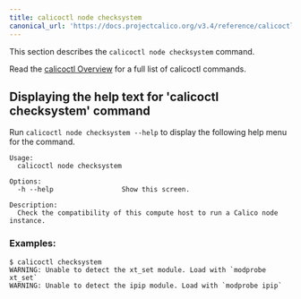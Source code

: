 ```yaml
---
title: calicoctl node checksystem
canonical_url: 'https://docs.projectcalico.org/v3.4/reference/calicoctl/commands/node/checksystem'
---
```


This section describes the `calicoctl node checksystem` command.

Read the [calicoctl Overview]({{site.baseurl}}/{{page.version}}/reference/calicoctl) 
for a full list of calicoctl commands.

## Displaying the help text for 'calicoctl checksystem' command

Run `calicoctl node checksystem --help` to display the following help menu for the
command.

```
Usage: 
  calicoctl node checksystem

Options:
  -h --help                 Show this screen.

Description:
  Check the compatibility of this compute host to run a Calico node instance.
```

### Examples:

```
$ calicoctl checksystem
WARNING: Unable to detect the xt_set module. Load with `modprobe xt_set`
WARNING: Unable to detect the ipip module. Load with `modprobe ipip`
```
